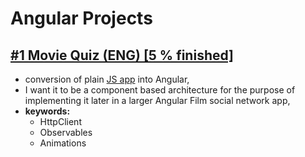 # Angular Projects
## [#1 Movie Quiz (ENG) [5 % finished]](./Angular-MovieQuiz) 
- conversion of plain [JS app](../JavaScript-Projects/Movie%20Quiz%20(external%20REST%20API)) into Angular,
- I want it to be a component based architecture for the purpose of implementing it later in a larger Angular Film social network app,
- **keywords:** 
  - HttpClient
  - Observables
  - Animations
